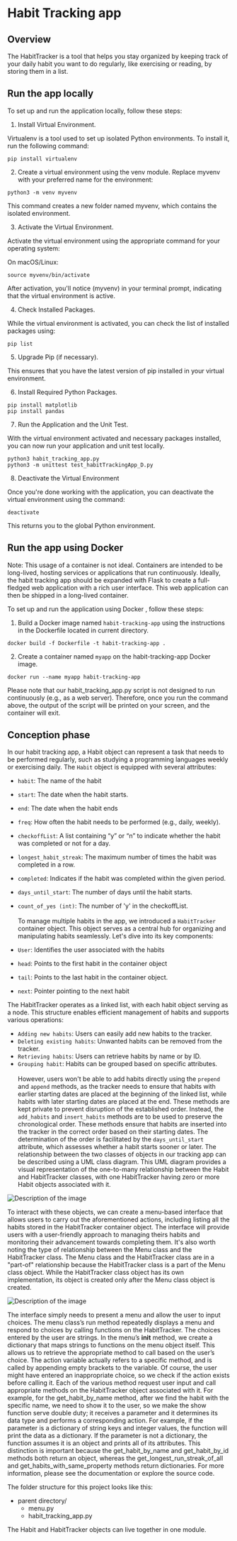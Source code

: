 
# Habit Tracking app
## Overview 
The HabitTracker is a tool that helps you stay organized by keeping track of your daily habit you want to do regularly, like exercising or reading, by storing them in a list.
## Run the app locally


To set up and run the application locally, follow these steps:

1. Install Virtual Environment.

Virtualenv is a tool used to set up isolated Python environments. To install it, run the following command:

```
pip install virtualenv
```

2. Create a virtual environment using the venv module. Replace myvenv with your preferred name for the environment:

```
python3 -m venv myvenv
```

This command creates a new folder named myvenv, which contains the isolated environment.

3. Activate the Virtual Environment.

Activate the virtual environment using the appropriate command for your operating system:

On macOS/Linux:
```
source myvenv/bin/activate 
```

After activation, you'll notice (myvenv) in your terminal prompt, indicating that the virtual environment is active.
 

4. Check Installed Packages.

While the virtual environment is activated, you can check the list of installed packages using:

```
pip list
```

5. Upgrade Pip (if necessary).

This ensures that you have the latest version of pip installed in your virtual environment.

6. Install Required Python Packages.

```
pip install matplotlib
pip install pandas
```


7. Run the Application and the Unit Test.

With the virtual environment activated and necessary packages installed, you can now run your application and unit test locally.

```
python3 habit_tracking_app.py
python3 -m unittest test_habitTrackingApp_D.py
```

8. Deactivate the Virtual Environment

Once you're done working with the application, you can deactivate the virtual environment using the command:

```
deactivate
```
This returns you to the global Python environment.



## Run the app using Docker

Note: This usage of a container is not ideal. Containers are intended to be long-lived, hosting services or applications that run continuously. Ideally, the habit tracking app should be expanded with Flask to create a full-fledged web application with a rich user interface. This web application can then be shipped in a long-lived container.

To set up and run the application using Docker , follow these steps:

1. Build a Docker image named `habit-tracking-app` using the instructions in the Dockerfile located in current directory. 

```
docker build -f Dockerfile -t habit-tracking-app .
```

2. Create a container named `myapp` on the habit-tracking-app Docker image.

```
docker run --name myapp habit-tracking-app   
```
 
Please note that our habit_tracking_app.py script is not designed to run continuously (e.g., as a web server). Therefore, once you run the command above, the output of the script will be printed on your screen, and the container will exit.

## Conception phase

In our habit tracking app, a Habit object can represent a task that needs to be performed 
regularly, such as studying a programming languages weekly or exercising daily. 
The `Habit` object is equipped with several attributes:

* `habit`: The name of the habit
* `start`: The date when the habit starts.
* `end`: The date when the habit ends
* `freq`: How often the habit needs to be performed (e.g., daily, weekly).
* `checkoffList`:  A list containing “y” or “n” to indicate 
whether the habit was completed or not for a day.
* `longest_habit_streak`: The maximum number of times 
the habit was completed in a row.
* `completed`: Indicates if the habit was completed within the given period.
* `days_until_start`:  The number of days until the habit starts.
* `count_of_yes (int)`: The number of 'y' in the checkoffList.
<br/><br/> 
To manage multiple habits in  the app, we introduced a `HabitTracker` container object. This object serves as a central hub for organizing and manipulating habits seamlessly. Let's dive into its key components:

* `User`: Identifies the user associated with the habits
* `head`: Points to the first habit in the container object
* `tail`: Points to the last habit in the container object.
* `next`: Pointer pointing to the next habit

The HabitTracker operates as a linked list, with each habit object serving as a node. This structure enables efficient management of habits and supports various operations:

* `Adding new habits`: Users can easily add new habits to the tracker.
* `Deleting existing habits`: Unwanted habits can be removed from the tracker.
* `Retrieving habits`: Users can retrieve habits by name or by ID.
* `Grouping habit`: Habits can be grouped based on specific attributes.
<br/><br/> 
However, users won't be able to add habits directly using the `prepend` and `append` methods, as the tracker needs to ensure that habits with earlier starting dates are placed at the beginning of the linked list, while habits with later starting dates are placed at the end. These methods are kept private to prevent disruption of the established order.
Instead, the `add_habits` and `insert_habits` methods are to be used to preserve the chronological order. These methods ensure that habits are inserted into the tracker in the correct order based on their starting dates.  The determination of the order is facilitated by the `days_until_start` attribute, which assesses whether a habit starts sooner or later. The relationship between the two classes of objects in our tracking app can be described  using a UML class diagram. This UML diagram provides a visual representation of the  one-to-many relationship between the Habit and HabitTracker classes, with one HabitTracker having zero or more Habit objects associated with it. 
<img src="uml_diagr.png" alt="Description of the image">
 
To interact with these objects, we can create a menu-based interface that allows users to carry out the aforementioned actions, including listing all the habits stored in the HabitTracker container object. The interface will provide users with a user-friendly approach to managing theirs habits and monitoring their advancement towards completing them.  It's also worth noting the type of relationship between the Menu class and the HabitTracker class. The Menu class and the HabitTracker class are in a "part-of" relationship because the HabitTracker class is a part of the Menu class object. While the HabitTracker class object has its own implementation, its object is created only after the Menu class object is created.


<img src="uml_diag_menu.png" alt="Description of the image">


The interface simply needs to present a menu and allow the user to input choices. The menu class’s run method repeatedly displays a menu and respond to choices by calling functions on the HabitTracker. The choices entered by the user are strings. In the menu’s __init__ method, we create a dictionary that maps strings to functions on the menu object itself.  This allows us to retrieve the appropriate method to call based on the user’s choice.  The action variable actually refers to a specific method, and is called by appending empty brackets to the variable. Of course, the user might have entered an inappropriate choice, so we check if the action exists before calling it. Each of the various method request user input and call appropriate methods on the HabitTracker object associated with it. For example, for the get_habit_by_name method, after we find the habit with the specific name, we need to show it to the user, so we make the show function serve double duty; it receives a parameter and it determines its data type and performs a corresponding action. For example, if the parameter is a dictionary of string keys and integer values, the function will print the data as a dictionary. If the parameter is not a dictionary, the function assumes it is an object and prints all of its attributes. This distinction is important because the get_habit_by_name and get_habit_by_id methods both return an object, whereas the get_longest_run_streak_of_all and get_habits_with_same_property methods return dictionaries. For more information, please see the documentation or explore the source code.





 The folder structure for this project looks like this:
 <ul>
  <li>parent directory/
    <ul>
      <li>menu.py</li>
      <li>habit_tracking_app.py</li>
    </ul>
  </li>
</ul>
The Habit and HabitTracker objects can live together in one module. 
</body>
